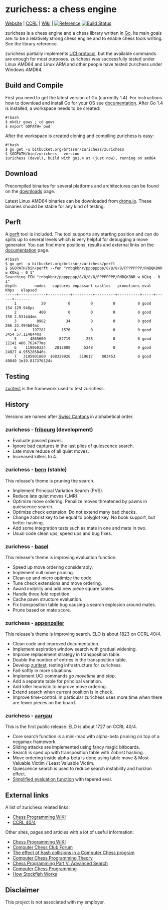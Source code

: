 # zurichess: a chess engine

[Website](https://bitbucket.org/brtzsnr/zurichess) |
[CCRL](http://www.computerchess.org.uk/ccrl/404/cgi/engine_details.cgi?print=Details+%28text%29&eng=Zurichess%20Appenzeller%2064-bit) |
[Wiki](http://chessprogramming.wikispaces.com/Zurichess) |
[![Reference](https://godoc.org/bitbucket.org/brtzsnr/zurichess?status.svg)](https://godoc.org/bitbucket.org/brtzsnr/zurichess)
[![Build Status](https://drone.io/bitbucket.org/brtzsnr/zurichess/status.png)](https://drone.io/bitbucket.org/brtzsnr/zurichess/latest)

zurichess is a chess engine and a chess library written in
[Go](http://www.golang.org). Its main goals are: to be a relatively
strong chess engine and to enable chess tools writing. See
the library reference.

zurichess partially implements [UCI
protocol](http://wbec-ridderkerk.nl/html/UCIProtocol.html), but
the available commands are enough for most purposes.  zurichess was
successfully tested under Linux AMD64 and Linux ARM and other people
have tested zurichess under Windows AMD64.

## Build and Compile

First you need to get the latest version of Go (currently 1.4). For
instructions how to download and install Go for your OS see
[documentation](https://golang.org/doc/install). After Go 1.4 is
installed, a workspace needs to be created:

```
#!bash
$ mkdir gows ; cd gows
$ export GOPATH=`pwd`
```

After the workspace is created cloning and compiling zurichess is easy:

```
#!bash
$ go get -u bitbucket.org/brtzsnr/zurichess/zurichess
$ $GOPATH/bin/zurichess --version
zurichess (devel), build with go1.4 at (just now), running on amd64
```

## Download

Precompiled binaries for several platforms and architectures can be found
on the [downloads](https://bitbucket.org/brtzsnr/zurichess/downloads)
page.

Latest Linux AMD64 binaries can be downloaded from
[drone.io](https://drone.io/bitbucket.org/brtzsnr/zurichess/files). These
binaries should be stable for any kind of testing.


## Perft

A [perft](https://chessprogramming.wikispaces.com/Perft) tool
is included.  The tool supports any starting position and can do
splits up to several levels which is very helpful for debugging a move
generator.  You can find more positions, results and external links on the
[documentation](https://godoc.org/bitbucket.org/brtzsnr/zurichess/perft)
page.

```
#!bash
$ go get -u bitbucket.org/brtzsnr/zurichess/perft
$ $GOPATH/bin/perft --fen "rnbqkbnr/pppppppp/8/8/8/8/PPPPPPPP/RNBQKBNR w KQkq - 0 1"
Searching FEN "rnbqkbnr/pppppppp/8/8/8/8/PPPPPPPP/RNBQKBNR w KQkq - 0 1"
depth        nodes   captures enpassant castles   promotions eval  KNps   elapsed
-----+------------+----------+---------+---------+----------+-----+------+-------
    1           20          0         0         0          0 good    154 129.948µs
    2          400          0         0         0          0 good    158 2.531444ms
    3         8902         34         0         0          0 good    266 33.494604ms
    4       197281       1576         0         0          0 good   3454 57.114844ms
    5      4865609      82719       258         0          0 good  12141 400.762477ms
    6    119060324    2812008      5248         0          0 good  24027 4.955285846s
    7   3195901860  108329926    319617    883453          0 good  40040 1m19.817376124s
```

## Testing

[zuritest](https://bitbucket.org/brtzsnr/zuritest) is the framework used to test zurichess.

## History

Versions are named after [Swiss Cantons](http://en.wikipedia.org/wiki/Cantons_of_Switzerland)
in alphabetical order.

### zurichess - [fribourg](https://en.wikipedia.org/wiki/Canton_of_Fribourg) (development)

* Evaluate passed pawns.
* Ignore bad captures in the last plies of quiescence search.
* Late move reduce of all quiet moves.
* Increased killers to 4.

### zurichess - [bern](http://en.wikipedia.org/wiki/Canton_of_Bern) (stable)

This release's theme is pruning the search.

* Implement Principal Variation Search (PVS).
* Reduce late quiet moves (LMR).
* Optimize move ordering. Penalize moves threatened by pawns in quiescence search.
* Optimize check extension. Do not extend many bad checks.
* Change zobrist key to be equal to polyglot key. No book support, but better hashing.
* Add some integration tests such as mate in one and mate in two.
* Usual code clean ups, speed ups and bug fixes.

### zurichess - [basel](http://en.wikipedia.org/wiki/Basel-Stadt)

This release's theme is improving evaluation function.

* Speed up move ordering considerably.
* Implement null move pruning.
* Clean up and micro optimize the code.
* Tune check extensions and move ordering.
* Award mobility and add new piece square tables.
* Handle three fold repetition.
* Cache pawn structure evaluation.
* Fix transposition table bug causing a search explosion around mates.
* Prune based on mate score.

### zurichess - [appenzeller](http://en.wikipedia.org/wiki/Appenzeller_cheese)

This release's theme is improving search. ELO is about 1823 on CCRL 40/4.

* Clean code and improved documentation.
* Implement aspiration window search with gradual widening.
* Improve replacement strategy in transposition table.
* Double the number of entries in the transposition table.
* Develop [zuritest](https://bitbucket.org/brtzsnr/zuritest), testing infrastructure for zurichess.
* Fail-softly in more situations.
* Implement UCI commands _go movetime_ and _stop_.
* Add a separate table for principal variation.
* Add killer heuristic to improve move ordering.
* Extend search when current position is in check.
* Improve time-control. In particular zurichess uses more time when there are fewer pieces on the board.

### zurichess - [aargau](http://en.wikipedia.org/wiki/Aargau)

This is the first public release. ELO is about 1727 on CCRL 40/4.

* Core search function is a mini-max with alpha-beta pruning on top of a negamax framework.
* Sliding attacks are implemented using fancy magic bitboards.
* Search is sped up with transposition table with Zobrist hashing.
* Move ordering inside alpha-beta is done using table move & Most Valuable Victim / Least Valuable Victim.
* Quiescence search is used to reduce search instability and horizon effect.
* [Simplified evaluation function](https://chessprogramming.wikispaces.com/Simplified+evaluation+function) with tapered eval.

## External links

A list of zurichess related links:

* [Chess Programming WIKI](http://chessprogramming.wikispaces.com/Zurichess)
* [CCRL 40/4](http://www.computerchess.org.uk/ccrl/404/cgi/engine_details.cgi?print=Details+%28text%29&eng=Zurichess%20Appenzeller%2064-bit)

Other sites, pages and articles with a lot of useful information:

* [Chess Programming WIKI](http://chessprogramming.wikispaces.com)
* [Computer Chess Club Forum](http://talkchess.com/forum/index.php)
* [The effect of hash collisions in a Computer Chess program](https://cis.uab.edu/hyatt/collisions.html)
* [Computer Chess Programming Theory](http://www.frayn.net/beowulf/theory.html)
* [Chess Programming Part V: Advanced Search](http://www.gamedev.net/page/resources/_/technical/artificial-intelligence/chess-programming-part-v-advanced-search-r1197)
* [Computer Chess Programming](http://verhelst.home.xs4all.nl/chess/search.html)
* [How Stockfish Works](http://rin.io/chess-engine/)

## Disclaimer

This project is not associated with my employer.
